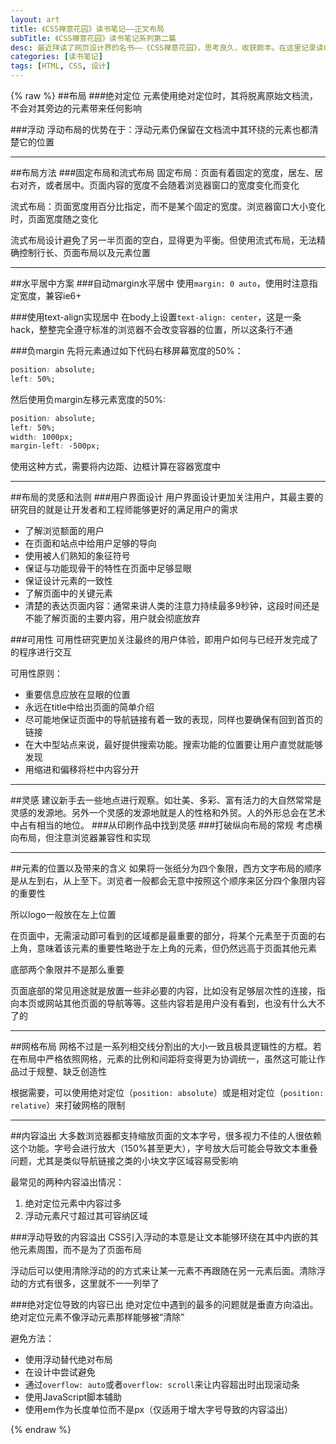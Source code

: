 ```yaml
---
layout: art
title: 《CSS禅意花园》读书笔记——正文布局
subTitle: 《CSS禅意花园》读书笔记系列第二篇
desc: 最近拜读了网页设计界的名书——《CSS禅意花园》，思考良久，收获颇丰。在这里记录读CSS禅意花园中所归纳出来的重点，方便日后再读、再品
categories: [读书笔记]
tags: [HTML, CSS, 设计]
---
```

{% raw %}
##布局
###绝对定位
元素使用绝对定位时，其将脱离原始文档流，不会对其旁边的元素带来任何影响

###浮动
浮动布局的优势在于：浮动元素仍保留在文档流中其环绕的元素也都清楚它的位置

---
##布局方法
###固定布局和流式布局
固定布局：页面有着固定的宽度，居左、居右对齐，或者居中。页面内容的宽度不会随着浏览器窗口的宽度变化而变化

流式布局：页面宽度用百分比指定，而不是某个固定的宽度。浏览器窗口大小变化时，页面宽度随之变化

流式布局设计避免了另一半页面的空白，显得更为平衡。但使用流式布局，无法精确控制行长、页面布局以及元素位置

---
##水平居中方案
###自动margin水平居中
使用```margin: 0 auto```，使用时注意指定宽度，兼容ie6+

###使用text-align实现居中
在body上设置```text-align: center```，这是一条hack，整整完全遵守标准的浏览器不会改变容器的位置，所以这条行不通

###负margin
先将元素通过如下代码右移屏幕宽度的50%：
```css
position: absolute;
left: 50%;
```
然后使用负margin左移元素宽度的50%:
```css
position: absolute;
left: 50%;
width: 1000px;
margin-left: -500px;
```
使用这种方式，需要将内边距、边框计算在容器宽度中

---
##布局的灵感和法则
###用户界面设计
用户界面设计更加关注用户，其最主要的研究目的就是让开发者和工程师能够更好的满足用户的需求
* 了解浏览额面的用户
* 在页面和站点中给用户足够的导向
* 使用被人们熟知的象征符号
* 保证与功能现骨干的特性在页面中足够显眼
* 保证设计元素的一致性
* 了解页面中的关键元素
* 清楚的表达页面内容：通常来讲人类的注意力持续最多9秒钟，这段时间还是不能了解页面的主要内容，用户就会彻底放弃

###可用性
可用性研究更加关注最终的用户体验，即用户如何与已经开发完成了的程序进行交互

可用性原则：
* 重要信息应放在显眼的位置
* 永远在title中给出页面的简单介绍
* 尽可能地保证页面中的导航链接有着一致的表现，同样也要确保有回到首页的链接
* 在大中型站点来说，最好提供搜索功能。搜索功能的位置要让用户直觉就能够发现
* 用缩进和偏移将栏中内容分开

---
##灵感
建议新手去一些地点进行观察。如壮美、多彩、富有活力的大自然常常是灵感的发源地。另外一个灵感的发源地就是人的性格和外贸。人的外形总会在艺术中占有相当的地位。
###从印刷作品中找到灵感
###打破纵向布局的常规
考虑横向布局，但注意浏览器兼容性和实现

---
##元素的位置以及带来的含义
如果将一张纸分为四个象限，西方文字布局的顺序是从左到右，从上至下。浏览者一般都会无意中按照这个顺序来区分四个象限内容的重要性

所以logo一般放在左上位置

在页面中，无需滚动即可看到的区域都是最重要的部分，将某个元素至于页面的右上角，意味着该元素的重要性略逊于左上角的元素，但仍然远高于页面其他元素

底部两个象限并不是那么重要

页面底部的常见用途就是放置一些非必要的内容，比如没有足够层次性的连接，指向本页或网站其他页面的导航等等。这些内容若是用户没有看到，也没有什么大不了的

---
##网格布局
网格不过是一系列相交线分割出的大小一致且极具逻辑性的方框。若在布局中严格依照网格，元素的比例和间距将变得更为协调统一，虽然这可能让作品过于规整、缺乏创造性

根据需要，可以使用绝对定位（```position: absolute```）或是相对定位（```position: relative```）来打破网格的限制

---
##内容溢出
大多数浏览器都支持缩放页面的文本字号，很多视力不佳的人很依赖这个功能。字号会进行放大（150%甚至更大），字号放大后可能会导致文本重叠问题，尤其是类似导航链接之类的小块文字区域容易受影响

最常见的两种内容溢出情况：
1. 绝对定位元素中内容过多
2. 浮动元素尺寸超过其可容纳区域

###浮动导致的内容溢出
CSS引入浮动的本意是让文本能够环绕在其中内嵌的其他元素周围，而不是为了页面布局

浮动后可以使用清除浮动的的方式来让某一元素不再跟随在另一元素后面。清除浮动的方式有很多，这里就不一一列举了

###绝对定位导致的内容已出
绝对定位中遇到的最多的问题就是垂直方向溢出。绝对定位元素不像浮动元素那样能够被“清除”

避免方法：
* 使用浮动替代绝对布局
* 在设计中尝试避免
* 通过```overflow: auto```或者```overflow: scroll```来让内容超出时出现滚动条
* 使用JavaScript脚本辅助
* 使用em作为长度单位而不是px（仅适用于增大字号导致的内容溢出）

{% endraw %}